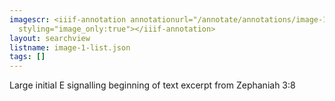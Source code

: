 ```yaml
---
imagescr: <iiif-annotation annotationurl="/annotate/annotations/image-1-021.json"
  styling="image_only:true"></iiif-annotation>
layout: searchview
listname: image-1-list.json
tags: []
---
```

Large initial E signalling beginning of text excerpt from Zephaniah 3:8